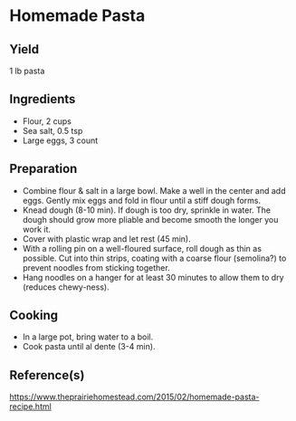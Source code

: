 # Homemade Pasta

## Yield

1 lb pasta

## Ingredients

-   Flour, 2 cups
-   Sea salt, 0.5 tsp
-   Large eggs, 3 count

## Preparation

-   Combine flour & salt in a large bowl. Make a well in the center and add eggs. Gently mix eggs and fold in flour until a stiff dough forms.
-   Knead dough (8-10 min). If dough is too dry, sprinkle in water. The dough should grow more pliable and become smooth the longer you work it.
-   Cover with plastic wrap and let rest (45 min).
-   With a rolling pin on a well-floured surface, roll dough as thin as possible. Cut into thin strips, coating with a coarse flour (semolina?) to prevent noodles from sticking together.
-   Hang noodles on a hanger for at least 30 minutes to allow them to dry (reduces chewy-ness).

## Cooking

-   In a large pot, bring water to a boil.
-   Cook pasta until al dente (3-4 min).

## Reference(s)

<https://www.theprairiehomestead.com/2015/02/homemade-pasta-recipe.html>